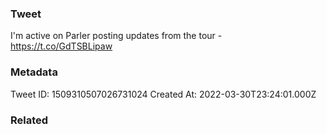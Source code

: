 ### Tweet
I'm active on Parler posting updates from the tour - https://t.co/GdTSBLipaw

### Metadata
Tweet ID: 1509310507026731024
Created At: 2022-03-30T23:24:01.000Z

### Related

